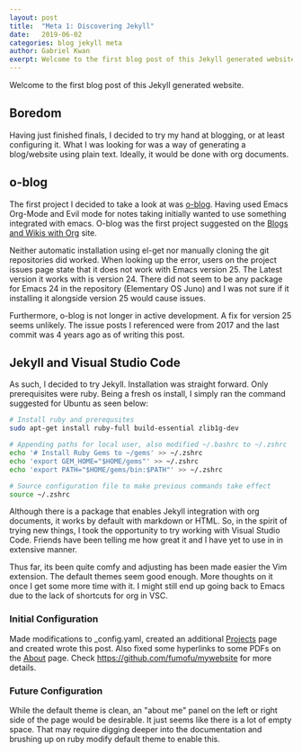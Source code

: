 ```yaml
---
layout: post
title:  "Meta 1: Discovering Jekyll"
date:   2019-06-02 
categories: blog jekyll meta 
author: Gabriel Kwan
exerpt: Welcome to the first blog post of this Jekyll generated website.
---
```


Welcome to the first blog post of this Jekyll generated website.

## Boredom

Having just finished finals,  I decided to try my hand at blogging, or at least configuring it. What I was looking for was a way of generating a blog/website using plain text. Ideally, it would be done with org documents.  

## o-blog

The first project I decided to take a look at was [o-blog](http://renard.github.io/o-blog/). Having used Emacs Org-Mode and Evil mode for notes taking initially wanted to use something integrated with emacs.  O-blog was the first project suggested on the [Blogs and Wikis with Org](https://orgmode.org/worg/org-blog-wiki.html) site.
  
Neither automatic installation using el-get nor manually cloning the git repositories did worked. When looking up the error, users on the project issues page state that it does not work with Emacs version 25. The Latest version it works with is version 24. There did not seem to be any package for Emacs 24 in the repository (Elementary OS Juno) and I was not sure if it installing it alongside version 25 would cause issues.

Furthermore, o-blog is not longer in active development. A fix for version 25 seems unlikely. The issue posts I referenced were from 2017 and the last commit was 4 years ago as of writing this post.

## Jekyll and Visual Studio Code

As such, I decided to try Jekyll. Installation was straight forward.
Only prerequisites were ruby. Being a fresh os install, I simply ran the command suggested for Ubuntu as seen below:

``` Bash
# Install ruby and prerequsites
sudo apt-get install ruby-full build-essential zlib1g-dev

# Appending paths for local user, also modified ~/.bashrc to ~/.zshrc
echo '# Install Ruby Gems to ~/gems' >> ~/.zshrc
echo 'export GEM_HOME="$HOME/gems"' >> ~/.zshrc
echo 'export PATH="$HOME/gems/bin:$PATH"' >> ~/.zshrc

# Source configuration file to make previous commands take effect
source ~/.zshrc
```

Although there is a package that enables Jekyll integration with org documents, it works by default with markdown or HTML. So, in the spirit of trying new things, I took the opportunity to try working with Visual Studio Code. Friends have been telling me how great it and I have yet to use in in extensive manner.

Thus far, its been quite comfy and adjusting has been made easier the Vim extension. The default themes seem good enough. More thoughts on it once I get some more time with it. I might still end up going back to Emacs due to the lack of shortcuts for org in VSC.

### Initial Configuration

Made modifications to _config.yaml, created an additional [Projects](/projects/index.html) page and created wrote this post. Also fixed some hyperlinks to some PDFs on the [About](/about/index.html) page.
Check <https://github.com/fumofu/mywebsite> for more details.

### Future Configuration

While the default theme is clean, an "about me" panel on the left or right side of the page would be desirable. It just seems like there is a lot of empty space. That may require digging deeper into the documentation and brushing up on ruby modify default theme to enable this.
